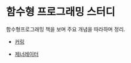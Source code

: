 # 함수형 프로그래밍 스터디

함수형프로그래밍 책을 보며 주요 개념을 따라하며 정리.

- [커링](./summary/curry.md)

- [제너레이터](./summary/generator.md)
